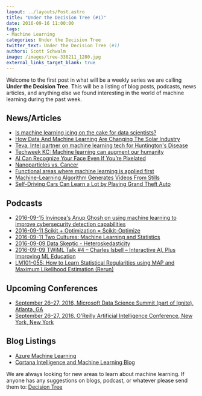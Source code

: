 ```yaml
---
layout: ../layouts/Post.astro
title: "Under the Decision Tree (#1)"
date: 2016-09-16 11:00:00
tags:
- Machine Learning
categories: Under the Decision Tree
twitter_text: Under the Decision Tree (#1)
authors: Scott Schwalm
image: /images/tree-338211_1280.jpg
external_links_target_blank: true
---
```


Welcome to the first post in what will be a weekly series we are calling **Under the Decision Tree**.  This will be a listing of blog posts, podcasts, news articles, and anything else we found interesting in the world of machine learning during the past week.

## News/Articles

- [Is machine learning icing on the cake for data scientists?](http://www.zdnet.com/article/is-machine-learning-icing-on-the-cake/)
- [How Data And Machine Learning Are Changing The Solar Industry](http://fortune.com/2016/09/14/data-machine-learning-solar/)
- [Teva, Intel partner on machine learning tech for Huntington's Disease](http://www.zdnet.com/article/teva-intel-partner-on-machine-learning-tech-for-huntingtons-disease/)
- [Techweek KC: Machine learning can augment our humanity](http://www.bizjournals.com/kansascity/news/2016/09/15/techweek-kc-machine-learning-augment-humanity.html)
- [AI Can Recognize Your Face Even If You’re Pixelated](https://www.wired.com/2016/09/machine-learning-can-identify-pixelated-faces-researchers-show/)
- [Nanoparticles vs. Cancer](http://www.slate.com/articles/technology/future_tense/2016/09/using_machine_learning_to_predict_how_nanoparticles_will_react_in_the_human.html)
- [Functional areas where machine learning is applied first](http://www.cio.com/article/3118884/emerging-technology/where-machine-learning-is-applied-first.html)
- [Machine-Learning Algorithm Generates Videos From Stills](http://www.popsci.com/this-ai-generates-video-from-stills)
- [Self-Driving Cars Can Learn a Lot by Playing Grand Theft Auto](https://www.technologyreview.com/s/602317/self-driving-cars-can-learn-a-lot-by-playing-grand-theft-auto/)

## Podcasts

- [2016-09-15 Invincea's Anup Ghosh on using machine learning to improve cybersecurity detection capabilities](http://fedscoop.com/tv-radio/invinceas-anup-ghosh-on-using-machine-learning-to-improve-cybersecurity-detection-capabilities)
- [2016-09-11 Scikit + Optimization = Scikit-Optimize](http://lineardigressions.com/episodes/2016/9/11/scikit-optimization-scikit-optimize)
- [2016-09-11 Two Cultures: Machine Learning and Statistics](http://lineardigressions.com/episodes/2016/9/11/two-cultures-machine-learning-and-statistics)
- [2016-09-09 Data Skeptic - Heteroskedasticity](http://dataskeptic.com/epnotes/heteroskedasticity.php)
- [2016-09-09 TWiML Talk #4 – Charles Isbell – Interactive AI, Plus Improving ML Education](https://twimlai.com/twiml-talk-4-charles-isbell-interactive-ai-plus-improving-ml-education/)
- [LM101-055: How to Learn Statistical Regularities using MAP and Maximum Likelihood Estimation (Rerun)](http://www.learningmachines101.com/lm101-055-learn-statistical-regularities-using-map-maximum-likelihood-estimation-rerun/)

## Upcoming Conferences

- [September 26–27, 2016, Microsoft Data Science Summit (part of Ignite), Atlanta, GA](https://ignite.microsoft.com)
- [September 26–27, 2016, O'Reilly Artificial Intelligence Conference, New York, New York](http://conferences.oreilly.com/strata/hadoop-big-data-ny)

## Blog Listings

- [Azure Machine Learning](https://azure.microsoft.com/en-us/blog/tag/azure-machine-learning/)
- [Cortana Intelligence and Machine Learning Blog](https://blogs.technet.microsoft.com/machinelearning/)


We are always looking for new areas to learn about machine learning.  If anyone has any suggestions on blogs, podcast, or whatever please send them to: [Decision Tree](mailto:decisiontree@ritterim.com)
